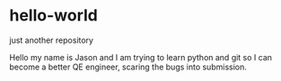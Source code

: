 # hello-world
just another repository

Hello my name is Jason and I am trying to learn python and git so I can become a better QE engineer, scaring the bugs into submission.
